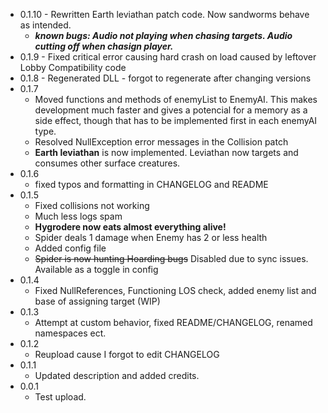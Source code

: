 - 0.1.10 - Rewritten Earth leviathan patch code. Now sandworms behave as intended.
	- ***known bugs: Audio not playing when chasing targets. Audio cutting off when chasign player.***
- 0.1.9 - Fixed critical error causing hard crash on load caused by leftover Lobby Compatibility code
- 0.1.8 - Regenerated DLL - forgot to regenerate after changing versions
- 0.1.7
	- Moved functions and methods of enemyList to EnemyAI. This makes development much faster and gives a potencial for a memory as a side effect, though that has to be implemented first in each enemyAI type.
	- Resolved NullException error messages in the Collision patch
	- **Earth leviathan** is now implemented. Leviathan now targets and consumes other surface creatures.
- 0.1.6
	- fixed typos and formatting in CHANGELOG and README
- 0.1.5
	- Fixed collisions not working
	- Much less logs spam
	- **Hygrodere now eats almost everything alive!**
	- Spider deals 1 damage when Enemy has 2 or less health
	- Added config file
	- ~~Spider is now hunting Hoarding bugs~~ Disabled due to sync issues. Available as a toggle in config
- 0.1.4
	- Fixed NullReferences, Functioning LOS check, added enemy list and base of assigning target (WIP)
- 0.1.3
	- Attempt at custom behavior, fixed README/CHANGELOG, renamed namespaces ect.
- 0.1.2
	- Reupload cause I forgot to edit CHANGELOG
- 0.1.1
	- Updated description and added credits.
- 0.0.1
	- Test upload.